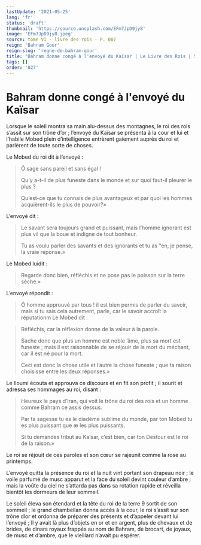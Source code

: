 ```yaml
---
lastUpdate: '2021-05-25'
lang: 'fr'
status: 'draft'
thumbnail: 'https://source.unsplash.com/EFm7JpD9jy8'
image: 'EFm7JpD9jy8.jpeg'
source: tome VI - livre des rois - P. 007
reign: 'Bahram Gour'
reign-slug: 'regne-de-bahram-gour'
title: "Bahram donne congé à l'envoyé du Kaïsar | Le Livre des Rois | Shâhnâmeh"
tags: []
order: '027'
---
```


# Bahram donne congé à l'envoyé du Kaïsar

Lorsque le soleil montra sa main alu-dessus des montagnes, le roi des rois s’assit sur son trône d’or ; l’envoyé du Kaïsar se présenta à la cour et lui et l’habile Mobed plein d’intelligence entrèrent gaiement auprès du roi et parlèrent de toute sorte de choses.

Le Mobed du roi dit à l’envoyé :

> Ô sage sans pareil et sans égal !
>
> Qu’y a-t-il de plus funeste dans le monde et sur quoi faut-il pleurer le plus ?
>
> Qu’est-ce que tu connais de plus avantageux et par quoi les hommes acquièrent-ils le plus de pouvoir?»

L’envoyé dit :

> Le savant sera toujours grand et puissant, mais l’homme ignorant est plus vil que la boue et indigne de tout bonheur.
>
> Tu as voulu parler des savants et des ignorants et tu as "en, je pense, la vraie réponse.»

Le Mobed luidit :

> Regarde donc bien, réfléchis et ne pose pas le poisson sur la terre sèche.»

L’envoyé répondit :

> Ô homme approuvé par tous !
il est bien permis de parler du savoir, mais si tu sais cela autrement, parle, car le savoir accroît la réputationm Le Mobed dit :

> Réfléchis, car la réflexion donne de la valeur à la parole.
>
> Sache donc que plus un homme est noble ’âme, plus sa mort est funeste ; mais il est raisonnable de se réjouir de la mort du méchant, car il est né pour la mort.
>
> Ceci est donc la chose utile et l’autre la chose funeste ; que ta raison choisisse entre les deux réponses.»

Le Iloumi écouta et approuva ce discours et en fit son profit ; il sourit et adressa ses hommages au roi, disant :

> Heureux le pays d’Iran, qui voit le trône du roi des rois et un homme comme Bahram ce assis dessus.
>
> Par ta sagesse tu es le diadème sublime du monde, par ton Mobed tu es plus puissant que æ les plus puissants.
>
> Si tu demandes tribut au Kaïsar, c’est bien, car ton Destour est le roi de la raison.»

Le roi se réjouit de ces paroles et son cœur se rajeunit comme la rose au printemps.

L’envoyé quitta la présence du roi et la nuit vint portant son drapeau noir ; le voile parfumé de musc apparut et la face du soleil devint couleur d’ambre ; mais la voûte du ciel ne s’attarda pas dans sa rotation rapide et réveilla bientôt les dormeurs de leur sommeil.

Le soleil éleva son étendard et la tête du roi de la terre 9 sortit de son sommeil ; le grand chambellan donna accès à la cour, le roi s’assit sur son trône dlor et ordonna de préparer des présents et d’appeler devant lui l’envoyé ; Il y avait là plus d’objets en or et en argent, plus de chevaux et de brides, de dinars royaux frappés au nom de Bahram, de brocart, de joyaux, de musc et d’ambre, que le vieillard n’avait pu espérer.
